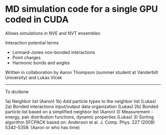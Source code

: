 # MD simulation code for a single GPU coded in CUDA
  
Allows simulations in NVE and NVT ensembles

Interaction potential terms
* Lennard-Jones non-bonded interactions
* Point charges
* Harmonic bonds and angles

Written in collaboration by Aaron Thompson (summer student at Vanderbilt University) and Lukas Vlcek

______
To do/done

1a) Neighbor list (Aaron)
1b) Add particle types to the neighbor list (Lukas)
2a) Bonded interactions input/output data organization (Lukas)
2b) Bonded particle list based on a simplified neighbor list (Aaron)
3) Measurement - energy, pair distribution functions, dynamic properties (Lukas)
3) Sorting algorithm SFCPACK based on: Anderson et al. J. Comp. Phys. 227 (2008) 5342-5359. (Aaron or who has time)
